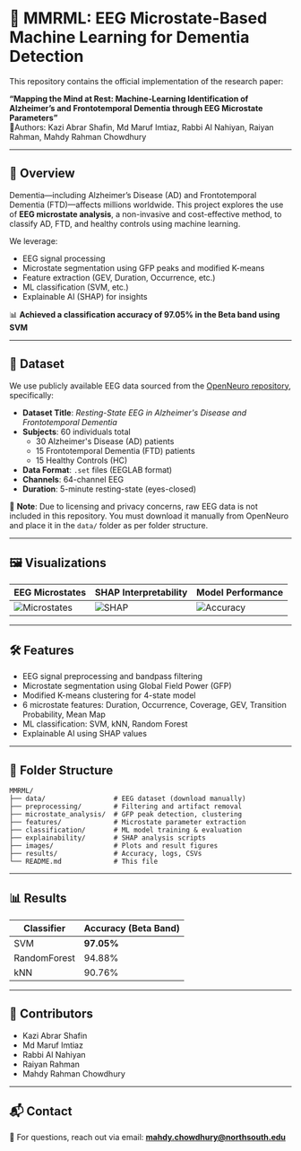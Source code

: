 # 🧠 MMRML: EEG Microstate-Based Machine Learning for Dementia Detection

This repository contains the official implementation of the research paper:

**“Mapping the Mind at Rest: Machine‑Learning Identification of Alzheimer’s and Frontotemporal Dementia through EEG Microstate Parameters”**  
📄Authors: Kazi Abrar Shafin, Md Maruf Imtiaz, Rabbi Al Nahiyan, Raiyan Rahman, Mahdy Rahman Chowdhury

---

## 🧠 Overview

Dementia—including Alzheimer’s Disease (AD) and Frontotemporal Dementia (FTD)—affects millions worldwide. This project explores the use of **EEG microstate analysis**, a non-invasive and cost-effective method, to classify AD, FTD, and healthy controls using machine learning.

We leverage:

- EEG signal processing
- Microstate segmentation using GFP peaks and modified K-means
- Feature extraction (GEV, Duration, Occurrence, etc.)
- ML classification (SVM, etc.)
- Explainable AI (SHAP) for insights

📊 **Achieved a classification accuracy of 97.05% in the Beta band using SVM**

---

## 📂 Dataset

We use publicly available EEG data sourced from the [OpenNeuro repository](https://openneuro.org/), specifically:

- **Dataset Title**: _Resting-State EEG in Alzheimer's Disease and Frontotemporal Dementia_
- **Subjects**: 60 individuals total
  - 30 Alzheimer's Disease (AD) patients
  - 15 Frontotemporal Dementia (FTD) patients
  - 15 Healthy Controls (HC)
- **Data Format**: `.set` files (EEGLAB format)
- **Channels**: 64-channel EEG
- **Duration**: 5-minute resting-state (eyes-closed)

🔗 **Note**: Due to licensing and privacy concerns, raw EEG data is not included in this repository. You must download it manually from OpenNeuro and place it in the `data/` folder as per folder structure.

---

## 🖼️ Visualizations

| EEG Microstates                        | SHAP Interpretability            | Model Performance                      |
| -------------------------------------- | -------------------------------- | -------------------------------------- |
| ![Microstates](images/microstates.png) | ![SHAP](images/shap_summary.png) | ![Accuracy](images/model_accuracy.png) |

<!-- <sub>📌 Visuals will be added soon. Place your images in the `images/` directory.</sub> -->

---

## 🛠️ Features

- EEG signal preprocessing and bandpass filtering
- Microstate segmentation using Global Field Power (GFP)
- Modified K-means clustering for 4-state model
- 6 microstate features: Duration, Occurrence, Coverage, GEV, Transition Probability, Mean Map
- ML classification: SVM, kNN, Random Forest
- Explainable AI using SHAP values

---

## 📁 Folder Structure

```
MMRML/
├── data/                 # EEG dataset (download manually)
├── preprocessing/        # Filtering and artifact removal
├── microstate_analysis/  # GFP peak detection, clustering
├── features/             # Microstate parameter extraction
├── classification/       # ML model training & evaluation
├── explainability/       # SHAP analysis scripts
├── images/               # Plots and result figures
├── results/              # Accuracy, logs, CSVs
└── README.md             # This file
```

---

## 📊 Results

| Classifier   | Accuracy (Beta Band) |
| ------------ | -------------------- |
| SVM          | **97.05%**           |
| RandomForest | 94.88%               |
| kNN          | 90.76%               |

---

<!-- ## 📚 Citation

```bibtex
@article{shafin2025mapping,
  title={Mapping the Mind at Rest: Machine-Learning Identification of Alzheimer's and Frontotemporal Dementia through EEG Microstate Parameters},
  author={Shafin, Kazi Abrar and Imtiaz, Md Maruf and Nahiyan, Rabbi Al and Rahman, Raiyan and Chowdhury, Mahdy Rahman},
  journal={Elsevier Preprint},
  year={2025}
}
```

--- -->

## 👥 Contributors

- Kazi Abrar Shafin
- Md Maruf Imtiaz
- Rabbi Al Nahiyan
- Raiyan Rahman
- Mahdy Rahman Chowdhury

---

## 📬 Contact

📧 For questions, reach out via email: **mahdy.chowdhury@northsouth.edu**

